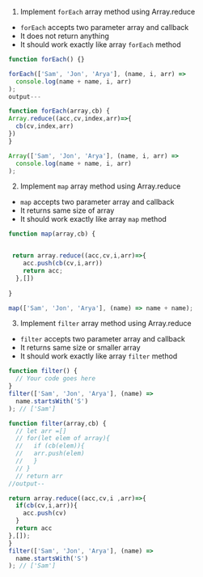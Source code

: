 1. Implement `forEach` array method using Array.reduce

- `forEach` accepts two parameter array and callback
- It does not return anything
- It should work exactly like array `forEach` method

```js
function forEach() {}

forEach(['Sam', 'Jon', 'Arya'], (name, i, arr) =>
  console.log(name + name, i, arr)
);
output---

function forEach(array,cb) {
Array.reduce((acc,cv,index,arr)=>{
  cb(cv,index,arr)
})
}

Array(['Sam', 'Jon', 'Arya'], (name, i, arr) =>
  console.log(name + name, i, arr)
);
```

2. Implement `map` array method using Array.reduce

- `map` accepts two parameter array and callback
- It returns same size of array
- It should work exactly like array `map` method

```js
function map(array,cb) {


 return array.reduce((acc,cv,i,arr)=>{
    acc.push(cb(cv,i,arr))
    return acc;
  },[])
  
}

map(['Sam', 'Jon', 'Arya'], (name) => name + name);
```

3. Implement `filter` array method using Array.reduce

- `filter` accepts two parameter array and callback
- It returns same size or smaller array
- It should work exactly like array `filter` method

```js
function filter() {
  // Your code goes here
}
filter(['Sam', 'Jon', 'Arya'], (name) =>
  name.startsWith('S')
); // ['Sam']

function filter(array,cb) {
  // let arr =[]
  // for(let elem of array){
  //   if (cb(elem)){
  //   arr.push(elem)
  //   }
  // }
  // return arr
//output--

return array.reduce((acc,cv,i ,arr)=>{
  if(cb(cv,i,arr)){
    acc.push(cv)
  }
  return acc
},[]);
}
filter(['Sam', 'Jon', 'Arya'], (name) =>
  name.startsWith('S')
); // ['Sam']
